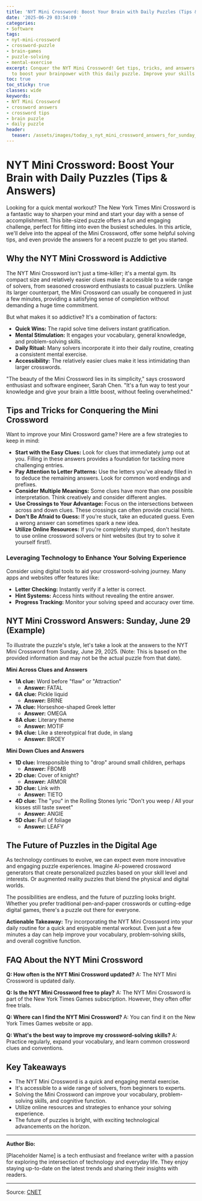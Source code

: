 ```yaml
---
title: 'NYT Mini Crossword: Boost Your Brain with Daily Puzzles (Tips & Answers)'
date: '2025-06-29 03:54:09 '
categories:
- Software
tags:
- nyt-mini-crossword
- crossword-puzzle
- brain-games
- puzzle-solving
- mental-exercise
excerpt: Conquer the NYT Mini Crossword! Get tips, tricks, and answers (example included)
  to boost your brainpower with this daily puzzle. Improve your skills today!
toc: true
toc_sticky: true
classes: wide
keywords:
- NYT Mini Crossword
- crossword answers
- crossword tips
- brain puzzle
- daily puzzle
header:
  teaser: /assets/images/today_s_nyt_mini_crossword_answers_for_sunday__jun_20250629035409.jpg
---
```


# NYT Mini Crossword: Boost Your Brain with Daily Puzzles (Tips & Answers)

Looking for a quick mental workout? The New York Times Mini Crossword is a fantastic way to sharpen your mind and start your day with a sense of accomplishment. This bite-sized puzzle offers a fun and engaging challenge, perfect for fitting into even the busiest schedules. In this article, we'll delve into the appeal of the Mini Crossword, offer some helpful solving tips, and even provide the answers for a recent puzzle to get you started.

## Why the NYT Mini Crossword is Addictive

The NYT Mini Crossword isn't just a time-killer; it's a mental gym. Its compact size and relatively easier clues make it accessible to a wide range of solvers, from seasoned crossword enthusiasts to casual puzzlers. Unlike its larger counterpart, the Mini Crossword can usually be conquered in just a few minutes, providing a satisfying sense of completion without demanding a huge time commitment.

But what makes it so addictive? It's a combination of factors:

*   **Quick Wins:** The rapid solve time delivers instant gratification.
*   **Mental Stimulation:** It engages your vocabulary, general knowledge, and problem-solving skills.
*   **Daily Ritual:** Many solvers incorporate it into their daily routine, creating a consistent mental exercise.
*   **Accessibility:** The relatively easier clues make it less intimidating than larger crosswords.

"The beauty of the Mini Crossword lies in its simplicity," says crossword enthusiast and software engineer, Sarah Chen. "It's a fun way to test your knowledge and give your brain a little boost, without feeling overwhelmed."

## Tips and Tricks for Conquering the Mini Crossword

Want to improve your Mini Crossword game? Here are a few strategies to keep in mind:

*   **Start with the Easy Clues:** Look for clues that immediately jump out at you. Filling in these answers provides a foundation for tackling more challenging entries.
*   **Pay Attention to Letter Patterns:** Use the letters you've already filled in to deduce the remaining answers. Look for common word endings and prefixes.
*   **Consider Multiple Meanings:** Some clues have more than one possible interpretation. Think creatively and consider different angles.
*   **Use Crossings to Your Advantage:** Focus on the intersections between across and down clues. These crossings can often provide crucial hints.
*   **Don't Be Afraid to Guess:** If you're stuck, take an educated guess. Even a wrong answer can sometimes spark a new idea.
*   **Utilize Online Resources:** If you're completely stumped, don't hesitate to use online crossword solvers or hint websites (but try to solve it yourself first!).

### Leveraging Technology to Enhance Your Solving Experience

Consider using digital tools to aid your crossword-solving journey. Many apps and websites offer features like:

*   **Letter Checking:** Instantly verify if a letter is correct.
*   **Hint Systems:** Access hints without revealing the entire answer.
*   **Progress Tracking:** Monitor your solving speed and accuracy over time.

## NYT Mini Crossword Answers: Sunday, June 29 (Example)

To illustrate the puzzle's style, let's take a look at the answers to the NYT Mini Crossword from Sunday, June 29, 2025. (Note: This is based on the provided information and may not be the actual puzzle from that date).

**Mini Across Clues and Answers**

*   **1A clue:** Word before "flaw" or "Attraction"
    *   **Answer:** FATAL
*   **6A clue:** Pickle liquid
    *   **Answer:** BRINE
*   **7A clue:** Horseshoe-shaped Greek letter
    *   **Answer:** OMEGA
*   **8A clue:** Literary theme
    *   **Answer:** MOTIF
*   **9A clue:** Like a stereotypical frat dude, in slang
    *   **Answer:** BROEY

**Mini Down Clues and Answers**

*   **1D clue:** Irresponsible thing to "drop" around small children, perhaps
    *   **Answer:** FBOMB
*   **2D clue:** Cover of knight?
    *   **Answer:** ARMOR
*   **3D clue:** Link with
    *   **Answer:** TIETO
*   **4D clue:** The "you" in the Rolling Stones lyric "Don't you weep / All your kisses still taste sweet"
    *   **Answer:** ANGIE
*   **5D clue:** Full of foliage
    *   **Answer:** LEAFY

## The Future of Puzzles in the Digital Age

As technology continues to evolve, we can expect even more innovative and engaging puzzle experiences. Imagine AI-powered crossword generators that create personalized puzzles based on your skill level and interests. Or augmented reality puzzles that blend the physical and digital worlds.

The possibilities are endless, and the future of puzzling looks bright. Whether you prefer traditional pen-and-paper crosswords or cutting-edge digital games, there's a puzzle out there for everyone.

**Actionable Takeaway:** Try incorporating the NYT Mini Crossword into your daily routine for a quick and enjoyable mental workout. Even just a few minutes a day can help improve your vocabulary, problem-solving skills, and overall cognitive function.

## FAQ About the NYT Mini Crossword

**Q: How often is the NYT Mini Crossword updated?**
A: The NYT Mini Crossword is updated daily.

**Q: Is the NYT Mini Crossword free to play?**
A: The NYT Mini Crossword is part of the New York Times Games subscription. However, they often offer free trials.

**Q: Where can I find the NYT Mini Crossword?**
A: You can find it on the New York Times Games website or app.

**Q: What's the best way to improve my crossword-solving skills?**
A: Practice regularly, expand your vocabulary, and learn common crossword clues and conventions.

## Key Takeaways

*   The NYT Mini Crossword is a quick and engaging mental exercise.
*   It's accessible to a wide range of solvers, from beginners to experts.
*   Solving the Mini Crossword can improve your vocabulary, problem-solving skills, and cognitive function.
*   Utilize online resources and strategies to enhance your solving experience.
*   The future of puzzles is bright, with exciting technological advancements on the horizon.

---

**Author Bio:**

[Placeholder Name] is a tech enthusiast and freelance writer with a passion for exploring the intersection of technology and everyday life. They enjoy staying up-to-date on the latest trends and sharing their insights with readers.

---

Source: [CNET](https://www.cnet.com/tech/gaming/todays-nyt-mini-crossword-answers-for-sunday-june-29/#ftag=CAD590a51e)